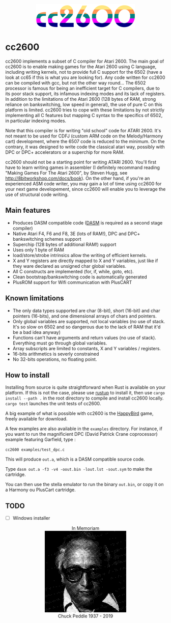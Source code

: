 <p align="center">
  <img src="misc/cc2600.svg" />
</p>

# cc2600

cc2600 implements a subset of C compiler for Atari 2600. The main goal of cc2600 is to enable making games for the Atari 2600
using C language, including writing kernels, not to provide full C support for the 6502 
(have a look at cc65 if this is what you are looking for). Any code written for cc2600 can be compiled with gcc, but not
the other way round... The 6502 processor is famous for being an inefficient target for C compilers, due to its poor
stack support, its infamous indexing modes and its lack of registers. In addition to the limitations of the Atari 2600 (128
bytes of RAM, strong reliance on bankswitching, low speed in general), the use of pure C on this platform is limited.
cc2600 tries to cope with these limitations by not strictly implementing all C features but mapping C syntax to the specifics of 6502,
in particular indexing modes.

Note that this compiler is for writing "old school" code for ATARI 2600. It's not meant to be used for CDFJ (custom ARM
code on the Melody/Harmony cart) development, where the 6507 code is reduced to the minimum. On the contrary, it was
designed to write code the classical atari way, possibly with DPC or DPC+ accelerators or a superchip for more RAM.

cc2600 should not be a starting point for writing ATARI 2600. You'll first have to learn writing games
in assembler (I definitely recommand reading "Making Games For The Atari 2600", by Steven Hugg, see http://8bitworkshop.com/docs/book).
On the other hand, if you're an experienced ASM code writer, you may gain a lot of time using cc2600 for your
next game developement, since cc2600 will enable you to leverage the use of structural code writing.


## Main features


- Produces DASM compatible code ([DASM](https://github.com/dasm-assembler/dasm) is required as a second stage compiler) 
- Native Atari F4, F6 and F8, 3E (lots of RAM!), DPC and DPC+ bankswitching schemes support
- Superchip (128 bytes of additional RAM!) support
- Uses only 1 byte of RAM
- load/store/strobe intrinsics allow the writing of efficient kernels.
- X and Y registers are directly mapped to X and Y variables, just like if they ware declared as unsigned char global variables.
- All C constructs are implemented (for, if, while, goto, etc).
- Clean bootstrap/bankswitching code is automatically generated
- PlusROM support for Wifi communication with PlusCART

## Known limitations


- The only data types supported are char (8-bit), short (16-bit) and char pointers (16-bits), and one dimensional arrays of chars and pointers.
- Only global variables are supported, not local variables (no use of stack. It's so slow on 6502 and so dangerous due
    to the lack of RAM that it'd be a bad idea anyway)
- Functions can't have arguments and return values (no use of stack). Everything must go through global variables.
- Array subscripts are limited to constants, X and Y variables / registers.
- 16-bits arithmetics is severly constrained
- No 32-bits operations, no floating point.

## How to install

Installing from source is quite straightforward when Rust is available on your platform. If this is not the case, please
use [rustup](https://www.rust-lang.org/tools/install) to install it, then use `cargo install --path .` in the root
directory to compile and install cc2600 locally. `cargo test` launches the unit tests of cc2600.

A big example of what is possible with cc2600 is the [HappyBird](https://github.com/steux/happybird) game, freely available for download.

A few examples are also available in the `examples` directory. For instance, if you want to run the magnificient DPC (David
Patrick Crane coprocessor) example featuring Garfield, type :

`cc2600 examples/test_dpc.c`

This will produce `out.a`, which is a DASM compatible source code.

Type `dasm out.a -f3 -v4 -oout.bin -lout.lst -sout.sym` to make the cartridge.

You can then use the stella emulator to run the binary `out.bin`, or copy it on a Harmony ou PlusCart cartridge.

## TODO

- [ ] Windows installer

<p align="center">
  In Memoriam</br>
  <img src="misc/Chuck Peddle.png" /></br>
  Chuck Peddle 1937 - 2019
</p>
